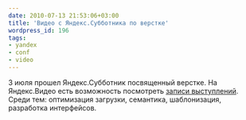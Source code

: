 ```yaml
---
date: 2010-07-13 21:53:06+03:00
title: 'Видео с Яндекс.Субботника по верстке'
wordpress_id: 196
tags:
- yandex
- conf
- video
---
```


3 июля прошел Яндекс.Субботник посвященный верстке. На Яндекс.Видео есть возможность посмотреть [записи выступлений][1]. Среди тем: оптимизация загрузки, семантика, шаблонизация, разработка интерфейсов.

[1]: http://video.yandex.ru/users/ya-events/collection/21/
